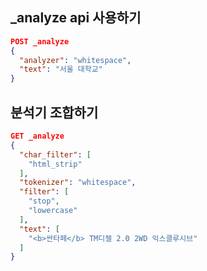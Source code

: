 _analyze api 사용하기
-------------
```json lines
POST _analyze
{
  "analyzer": "whitespace",
  "text": "서울 대학교"
}
```

분석기 조합하기
-------------
```json lines
GET _analyze
{
  "char_filter": [
    "html_strip"
  ],
  "tokenizer": "whitespace",
  "filter": [
    "stop",
    "lowercase"
  ],
  "text": [
    "<b>싼타페</b> TM디젤 2.0 2WD 익스클루시브"
  ]
}
```
